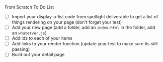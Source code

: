 From Scratch To Do List

-   [ ] Import your display-a-list code from spotlight deliverable to get a list of things rendering on your page (don't forget your test)
-   [ ] Add your new page (add a folder, add an `index.html` in the folder, add an `whatetver.js`)
-   [ ] Add ids to each of your items
-   [ ] Add links to your render function (update your test to make sure its still passing)
-   [ ] Build out your detail page
